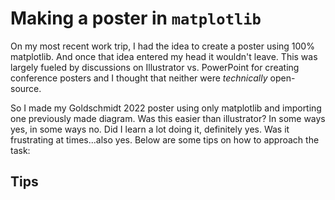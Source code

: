 # Making a poster in `matplotlib`

On my most recent work trip, I had the idea to create a poster using 100% matplotlib. And once that idea entered my head it wouldn't leave. This was largely fueled by discussions on Illustrator vs. PowerPoint for creating conference posters and I thought that neither were *technically* open-source. 

So I made my Goldschmidt 2022 poster using only matplotlib and importing one previously made diagram. Was this easier than illustrator? In some ways yes, in some ways no. Did I learn a lot doing it, definitely yes. Was it frustrating at times...also yes. Below are some tips on how to approach the task:

## Tips
